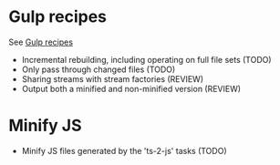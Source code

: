 # Gulp recipes

See [Gulp recipes](https://github.com/gulpjs/gulp/tree/master/docs/recipes)

* Incremental rebuilding, including operating on full file sets (TODO)
* Only pass through changed files (TODO)
* Sharing streams with stream factories (REVIEW)
* Output both a minified and non-minified version (REVIEW)

# Minify JS

* Minify JS files generated by the 'ts-2-js' tasks (TODO)
